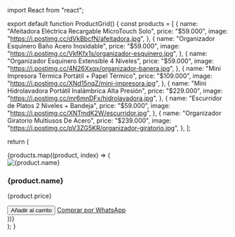import React from "react";

export default function ProductGrid() {
  const products = [
    {
      name: "Afeitadora Eléctrica Recargable MicroTouch Solo",
      price: "$59.000",
      image: "https://i.postimg.cc/dVkBbcfN/afeitadora.jpg",
    },
    {
      name: "Organizador Esquinero Baño Acero Inoxidable",
      price: "$59.000",
      image: "https://i.postimg.cc/VkfKfx1s/organizador-esquinero.jpg",
    },
    {
      name: "Organizador Esquinero Extensible 4 Niveles",
      price: "$59.000",
      image: "https://i.postimg.cc/4N26Xxqx/organizador-banera.jpg",
    },
    {
      name: "Mini Impresora Térmica Portátil + Papel Térmico",
      price: "$109.000",
      image: "https://i.postimg.cc/XNd15nqZ/mini-impresora.jpg",
    },
    {
      name: "Mini Hidrolavadora Portátil Inalámbrica Alta Presión",
      price: "$229.000",
      image: "https://i.postimg.cc/mr6mnDFx/hidrolavadora.jpg",
    },
    {
      name: "Escurridor de Platos 2 Niveles + Bandeja",
      price: "$59.000",
      image: "https://i.postimg.cc/XNTmdK2W/escurridor.jpg",
    },
    {
      name: "Organizador Giratorio Multiusos De Acero",
      price: "$239.000",
      image: "https://i.postimg.cc/pV3ZG5KR/organizador-giratorio.jpg",
    },
  ];

  return (
    <div className="min-h-screen bg-white p-4">
      <div className="grid grid-cols-1 sm:grid-cols-2 md:grid-cols-3 gap-4 max-w-7xl mx-auto">
        {products.map((product, index) => (
          <div
            key={index}
            className="border rounded-2xl shadow-md p-4 flex flex-col items-center bg-white"
          >
            <img
              src={product.image}
              alt={product.name}
              className="w-full h-48 object-cover rounded-xl mb-2"
            />
            <h3 className="text-center font-semibold text-base mb-1">
              {product.name}
            </h3>
            <p className="text-green-600 font-bold text-lg mb-2">{product.price}</p>
            <button className="bg-black text-white px-4 py-2 rounded-full mb-2">
              Añadir al carrito
            </button>
            <a
              href="https://wa.me/573206572598?text=%C2%A1Hola!%20Quisiera%20realizar%20una%20compra%20en%20tu%20tienda.%20%C2%BFPuedes%20ayudarme%20con%20los%20detalles"
              target="_blank"
              rel="noopener noreferrer"
              className="bg-orange-500 text-white px-4 py-2 rounded-full"
            >
              Comprar por WhatsApp
            </a>
          </div>
        ))}
      </div>
    </div>
  );
}
